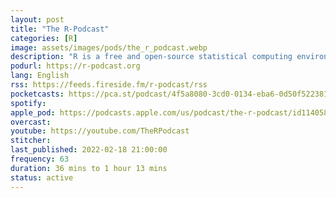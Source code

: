 ```yaml
---
layout: post
title: "The R-Podcast"
categories: [R]
image: assets/images/pods/the_r_podcast.webp
description: "R is a free and open-source statistical computing environment. It has quickly become the leading choice of software used to develop cutting-edge statistical algorithms, innovative visualizations, and data processing, among other key features. R has seen tremendous growth in popularity and functionality over the last decade, largely due to the vibrant and devoted R community of users. Whether you have experience with commercial statistical software such as SAS or SPSS and want to learn R, or getting into statistical computing for the first time, the R-Podcast will provide you with valuable information and advice that will help you to tap into the power of R. Our intent is to start with the basic concepts that can be a struggle for those new to R and statistical computing. We will give practical advice on how to take advantage of R's capabilities to accomplish innovative and robust data analyses. Along the way we will highlight the additional tools and packages that greatly enhance the experience of using R, and highlight resources that can help people become experts with R. While this podcast is not meant to be a series of lectures on statistics, we will use freely and publicly available data sets to illustrate both basic statistical analyses as well as state-of-the-art algorithms to show how powerful and robust R can be for analyzing today's explosion of data. In addition to the audio podcast, we will also produce screencasts for hands-on demonstrations for those topics that are best explained via video."
podurl: https://r-podcast.org
lang: English
rss: https://feeds.fireside.fm/r-podcast/rss
pocketcasts: https://pca.st/podcast/4f5a8080-3cd0-0134-eba6-0d50f522381b
spotify:
apple_pod: https://podcasts.apple.com/us/podcast/the-r-podcast/id1140581792
overcast:
youtube: https://youtube.com/TheRPodcast
stitcher:
last_published: 2022-02-18 21:00:00
frequency: 63
duration: 36 mins to 1 hour 13 mins
status: active
---
```

